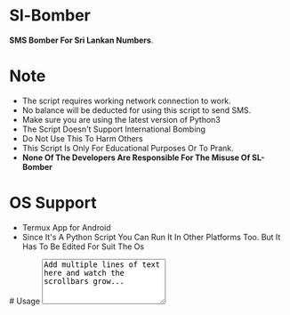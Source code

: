 # Sl-Bomber
<b>SMS Bomber For Sri Lankan Numbers</b>.
# Note
<ul>
<li>The script requires working network connection to work.</li>
<li>No balance will be deducted for using this script to send SMS.</li>
<li>Make sure you are using the latest version of Python3</li>
<li>The Script Doesn't Support International Bombing</li> 
<li>Do Not Use This To Harm Others</li>
<li>This Script Is Only For Educational Purposes Or To Prank.</li>
<li><b>None Of The Developers Are Responsible For The Misuse Of SL-Bomber</b></li>
</ul>
<h1>OS Support</h1>
<ul>
<li>Termux App for Android </li>
<li>Since It's A Python Script You Can Run It In Other Platforms Too. But It Has To Be Edited For Suit The Os</li>
</ul>
# Usage
<textarea name="text" cols="25" rows="5">
Add multiple lines of text here and watch the scrollbars grow...
</textarea>
